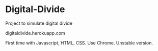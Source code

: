 Digital-Divide
==============

Project to simulate digital divide

digitaldivide.herokuapp.com

First time with Javascript, HTML, CSS. Use Chrome. Unstable version.
